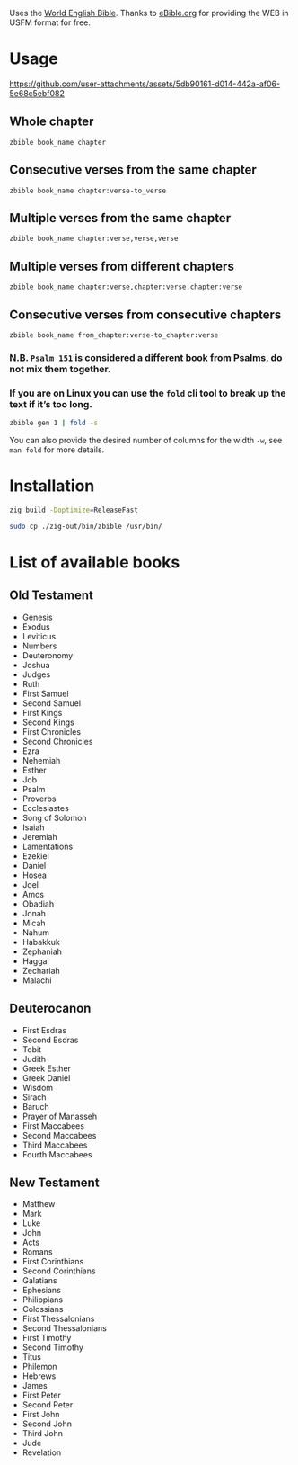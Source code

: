 Uses the [World English Bible](https://worldenglish.bible/).
Thanks to [eBible.org](https://ebible.org/) for providing the WEB in USFM format for free.

# Usage
https://github.com/user-attachments/assets/5db90161-d014-442a-af06-5e68c5ebf082

## Whole chapter
`zbible book_name chapter`
## Consecutive verses from the same chapter
`zbible book_name chapter:verse-to_verse`
## Multiple verses from the same chapter
`zbible book_name chapter:verse,verse,verse`
## Multiple verses from different chapters
`zbible book_name chapter:verse,chapter:verse,chapter:verse`
## Consecutive verses from consecutive chapters
`zbible book_name from_chapter:verse-to_chapter:verse`

### N.B. `Psalm 151` is considered a different book from Psalms, do not mix them together.

### If you are on Linux you can use the `fold` cli tool to break up the text if it’s too long.
```sh
zbible gen 1 | fold -s
```

You can also provide the desired number of columns for the width `-w`, see `man fold` for more details.

# Installation
```sh
zig build -Doptimize=ReleaseFast
```

```sh
sudo cp ./zig-out/bin/zbible /usr/bin/
```

# List of available books
## Old Testament
- Genesis
- Exodus
- Leviticus
- Numbers
- Deuteronomy
- Joshua
- Judges
- Ruth
- First Samuel
- Second Samuel
- First Kings
- Second Kings
- First Chronicles
- Second Chronicles
- Ezra
- Nehemiah
- Esther
- Job
- Psalm
- Proverbs
- Ecclesiastes
- Song of Solomon
- Isaiah
- Jeremiah
- Lamentations
- Ezekiel
- Daniel
- Hosea
- Joel
- Amos
- Obadiah
- Jonah
- Micah
- Nahum
- Habakkuk
- Zephaniah
- Haggai
- Zechariah
- Malachi

## Deuterocanon
- First Esdras
- Second Esdras
- Tobit
- Judith
- Greek Esther
- Greek Daniel
- Wisdom
- Sirach
- Baruch
- Prayer of Manasseh
- First Maccabees
- Second Maccabees
- Third Maccabees
- Fourth Maccabees

## New Testament
- Matthew
- Mark
- Luke
- John
- Acts
- Romans
- First Corinthians
- Second Corinthians
- Galatians
- Ephesians
- Philippians
- Colossians
- First Thessalonians
- Second Thessalonians
- First Timothy
- Second Timothy
- Titus
- Philemon
- Hebrews
- James
- First Peter
- Second Peter
- First John
- Second John
- Third John
- Jude
- Revelation
